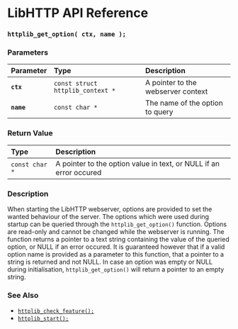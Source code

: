 # LibHTTP API Reference

### `httplib_get_option( ctx, name );`

### Parameters

| Parameter | Type | Description |
| :--- | :--- | :--- |
|**`ctx`**|`const struct httplib_context *`| A pointer to the webserver context |
|**`name`**|`const char *`| The name of the option to query |

### Return Value

| Type | Description |
| :--- | :--- |
|`const char *`| A pointer to the option value in text, or NULL if an error occured |

### Description

When starting the LibHTTP webserver, options are provided to set the wanted behaviour of the server. The options which were used during startup can be queried through the `httplib_get_option()` function. Options are read-only and cannot be changed while the webserver is running. The function returns a pointer to a text string containing the value of the queried option, or NULL if an error occured. It is guaranteed however that if a valid option name is provided as a parameter to this function, that a pointer to a string is returned and not NULL. In case an option was empty or NULL during initialisation, `httplib_get_option()` will return a pointer to an empty string.

### See Also

* [`httplib_check_feature();`](httplib_check_feature.md)
* [`httplib_start();`](httplib_start.md)
